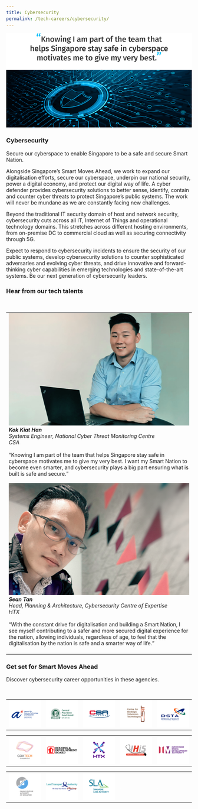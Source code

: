 ```yaml
---
title: Cybersecurity
permalink: /tech-careers/cybersecurity/
---
```

![](/images/hero-cybersecurity.jpg)

### **Cybersecurity**

Secure our cyberspace to enable Singapore to be a safe and secure Smart Nation. 

Alongside Singapore’s Smart Moves Ahead, we work to expand our digitalisation efforts, secure our cyberspace, underpin our national security, power a digital economy, and protect our digital way of life. A cyber defender provides cybersecurity solutions to better sense, identify, contain and counter cyber threats to protect Singapore’s public systems. The work will never be mundane as we are constantly facing new challenges. 

Beyond the traditional IT security domain of host and network security, cybersecurity cuts across all IT, Internet of Things and operational technology domains. This stretches across different hosting environments, from on-premise DC to commercial cloud as well as securing connectivity through 5G. 

Expect to respond to cybersecurity incidents to ensure the security of our public systems, develop cybersecurity solutions to counter sophisticated adversaries and evolving cyber threats, and drive innovative and forward-thinking cyber capabilities in emerging technologies and state-of-the-art systems. Be our next generation of cybersecurity leaders.


### **Hear from our tech talents**

<table>
<tbody><br>
<td>
<div class="row-testimonial">
<div class="column-testimonial">
<img src="/images/kok-kiat-han.png" alt="Kok Kiat Han" title="Tech Talent" /><br>
<em><strong>Kok Kiat Han</strong><br>Systems Engineer, National Cyber Threat Monitoring Centre<br>CSA</em><br><br>
“Knowing I am part of the team that helps Singapore stay safe in cyberspace motivates me to give my very best. I want my Smart Nation to become even smarter, and cybersecurity plays a big part ensuring what is built is safe and secure.”<br><br></div>

<div class="column-testimonial">
<img src="/images/sean-tan.png" alt="Sean Tan" title="Tech Talent" /><br><em><strong>Sean Tan</strong><br> Head, Planning & Architecture, Cybersecurity Centre of Expertise<br>HTX</em><br>
<br>“With the constant drive for digitalisation and building a Smart Nation, I see myself contributing to a safer and more secured digital experience for the nation, allowing individuals, regardless of age, to feel that the digitalisation by the nation is safe and a smarter way of life.”<br><br></div>
<div class="column-testimonial"></div>					
</div>
</td>
  </tbody>
</table>

### **Get set for Smart Moves Ahead**
Discover cybersecurity career opportunities in these agencies.

<table width="500px">
<tbody><br>
      <td width="100px"><a href="https://careers.a-star.edu.sg/" target="new"><img src="/images/logo-astar.png" alt="ASTAR" title="ASTAR"/></a></td>
      <td width="100px"><a href="https://www.cpf.gov.sg/members/careers" target="new"><img src="/images/logo-cpf.png" alt="CPFB" title="CPFB"/></a></td>
      <td width="100px"><a href="https://www.csa.gov.sg/careers/overview" target="new"><img src="/images/logo-csa.png" alt="A-Star" title="A-Star"/></a></td>
      <td width="100px"><a href="https://www.csit.gov.sg/" target="new"><img src="/images/logo-csit.png" alt="CSIT" title="CSIT"/></a></td>
      <td width="100px"><a href="https://careers.pageuppeople.com/845/cw/en/listing/" target="new"><img src="/images/logo-dsta.png" alt="DSTA" title="DSTA"/></a></td>
</tbody>
</table>

<table width="500px">
<tbody>
      <td width="100px"><a href="https://go.gov.sg/GovTechCareers" target="new"><img src="/images/logo-govtech.png" alt="A-Star" title="A-Star"/></a></td>
      <td width="100px"><a href="https://www.hdb.gov.sg/cs/infoweb/about-us/careers/career-opportunities" target="new"><img src="/images/logo-hdb.png" alt="HDB" title="HDB"/></a></td>
      <td width="100px"><a href="https://www.htx.gov.sg/join-us/careers" target="new"><img src="/images/logo-htx.png" alt="HTX" title="HTX"/></a></td>
      <td width="100px"><a href="https://www.ihis.com.sg/careers" target="new"><img src="/images/logo-ihis.png" alt="iHIS" title="iHIS"/></a></td>
      <td width="100px"><a href="https://www.imda.gov.sg/Who-We-Are/careers" target="new"><img src="/images/logo-imda.png" alt="IMDA" title="IMDA"/></a></td> 
</tbody>
</table>

<table width="500px">
<tbody>
      <td width="100px"><a href="https://www.iras.gov.sg/irashome/Careers/" target="new"><img src="/images/logo-iras.png" alt="IRAS" title="IRAS"/></a></td>
      <td width="100px"><a href="https://careers.pageuppeople.com/688/cwlive/en/listing/" target="new"><img src="/images/logo-lta.png" alt="LTA" title="LTA"/></a></td>  
     <td width="100px"><a href="https://careers.pageuppeople.com/688/cwlive/en/filter/?=&search-keyword=&brand=singapore%20land%20authority&job-mail-subscribe-privacy=agree" target="new"><img src="/images/logo-sla.png" alt="SLA" title="SLA"/></a></td>
      <td width="100px"><img src="/images/hidden.gif"></td>
      <td width="100px"><img src="/images/hidden.gif"></td>
</tbody>
</table>